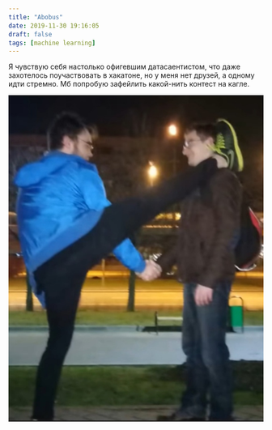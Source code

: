 ```yaml
---
title: "Abobus"
date: 2019-11-30 19:16:05
draft: false
tags: [machine learning]
---
```


Я чувствую себя настолько офигевшим датасаентистом, что даже захотелось поучаствовать в хакатоне, но у меня нет друзей, а одному идти стремно. Мб попробую зафейлить какой-нить контест на кагле.

![](/img/vk/iqQBkdZYREQ.jpg)
